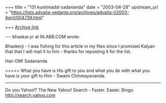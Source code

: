 +++
title = "131 kuntimaddi sadananda"
date = "2003-04-28"
upstream_url = "https://lists.advaita-vedanta.org/archives/advaita-l/2003-April/004739.html"

+++
[Archive link](https://lists.advaita-vedanta.org/archives/advaita-l/2003-April/004739.html)

--- bhaskar.yr at IN.ABB.COM wrote:

Bhaskerji - I was fishing for this article in my files since I promised
Kalyan that that I will mail it to him - thanks for reposting it for the
list.

Hari OM!
Sadananda

=====
What you have is His gift to you and what you do with what you have is your gift to Him - Swami Chinmayananda.

__________________________________
Do you Yahoo!?
The New Yahoo! Search - Faster. Easier. Bingo.
http://search.yahoo.com

